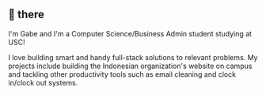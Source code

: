 ## 👋  there 

I'm Gabe and I'm a Computer Science/Business Admin student studying at USC!

I love building smart and handy full-stack solutions to relevant problems. My projects include building the Indonesian organization's website on campus and tackling other productivity tools such as email cleaning and clock in/clock out systems.
